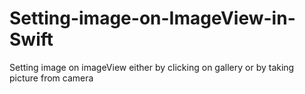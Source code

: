 # Setting-image-on-ImageView-in-Swift
Setting image on imageView either by clicking on gallery or by taking picture from camera 
